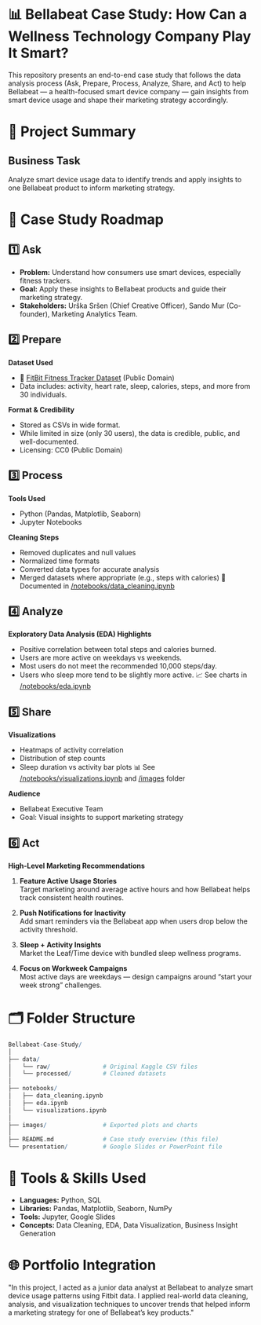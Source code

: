 
# 📊 Bellabeat Case Study: How Can a Wellness Technology Company Play It Smart?
This repository presents an end-to-end case study that follows the data analysis process (Ask, Prepare, Process, Analyze, Share, and Act) to help Bellabeat — a health-focused smart device company — gain insights from smart device usage and shape their marketing strategy accordingly.

# 📌 Project Summary
## Business Task
Analyze smart device usage data to identify trends and apply insights to one Bellabeat product to inform marketing strategy.

# 🧭 Case Study Roadmap
## 1️⃣ Ask
* **Problem:** Understand how consumers use smart devices, especially fitness trackers.
* **Goal:** Apply these insights to Bellabeat products and guide their marketing strategy.
* **Stakeholders:** Urška Sršen (Chief Creative Officer), Sando Mur (Co-founder), Marketing Analytics Team.

## 2️⃣ Prepare
**Dataset Used**
* 📁 [FitBit Fitness Tracker Dataset](https://www.kaggle.com/datasets/arashnic/fitbit) (Public Domain)
* Data includes: activity, heart rate, sleep, calories, steps, and more from 30 individuals.

**Format & Credibility**
* Stored as CSVs in wide format.
* While limited in size (only 30 users), the data is credible, public, and well-documented.
* Licensing: CC0 (Public Domain)

## 3️⃣ Process
**Tools Used**
* Python (Pandas, Matplotlib, Seaborn)
* Jupyter Notebooks

**Cleaning Steps**
* Removed duplicates and null values
* Normalized time formats
* Converted data types for accurate analysis
* Merged datasets where appropriate (e.g., steps with calories)
🧹 Documented in [/notebooks/data_cleaning.ipynb](https://github.com/RyanAttia/Bellabeat-Case-Study/blob/main/notebooks/data_cleaning.ipynb)

## 4️⃣ Analyze
**Exploratory Data Analysis (EDA) Highlights**
* Positive correlation between total steps and calories burned.
* Users are more active on weekdays vs weekends.
* Most users do not meet the recommended 10,000 steps/day.
* Users who sleep more tend to be slightly more active.
📈 See charts in [/notebooks/eda.ipynb](https://github.com/RyanAttia/Bellabeat-Case-Study/blob/main/notebooks/eda.ipynb)

## 5️⃣ Share
**Visualizations**
* Heatmaps of activity correlation
* Distribution of step counts
* Sleep duration vs activity bar plots
📊 See [/notebooks/visualizations.ipynb](https://github.com/RyanAttia/Bellabeat-Case-Study/blob/main/notebooks/visualizations.ipynb) and [/images](https://github.com/RyanAttia/Bellabeat-Case-Study/tree/main/images) folder

**Audience**
* Bellabeat Executive Team
* Goal: Visual insights to support marketing strategy

## 6️⃣ Act
**High-Level Marketing Recommendations**
1. **Feature Active Usage Stories**  
   Target marketing around average active hours and how Bellabeat helps track consistent health routines.

2. **Push Notifications for Inactivity**  
   Add smart reminders via the Bellabeat app when users drop below the activity threshold.

3. **Sleep + Activity Insights**  
   Market the Leaf/Time device with bundled sleep wellness programs.

4. **Focus on Workweek Campaigns**  
   Most active days are weekdays — design campaigns around “start your week strong” challenges.
   
# 🗂️ Folder Structure

```r
Bellabeat-Case-Study/
│
├── data/
│   └── raw/               # Original Kaggle CSV files
│   └── processed/         # Cleaned datasets
│
├── notebooks/
│   ├── data_cleaning.ipynb
│   ├── eda.ipynb
│   └── visualizations.ipynb
│
├── images/                # Exported plots and charts
│
├── README.md              # Case study overview (this file)
└── presentation/          # Google Slides or PowerPoint file
```

# 🧩 Tools & Skills Used
* **Languages:** Python, SQL
* **Libraries:** Pandas, Matplotlib, Seaborn, NumPy
* **Tools:** Jupyter, Google Slides
* **Concepts:** Data Cleaning, EDA, Data Visualization, Business Insight Generation

# 🌐 Portfolio Integration
"In this project, I acted as a junior data analyst at Bellabeat to analyze smart device usage patterns using Fitbit data. I applied real-world data cleaning, analysis, and visualization techniques to uncover trends that helped inform a marketing strategy for one of Bellabeat’s key products."
